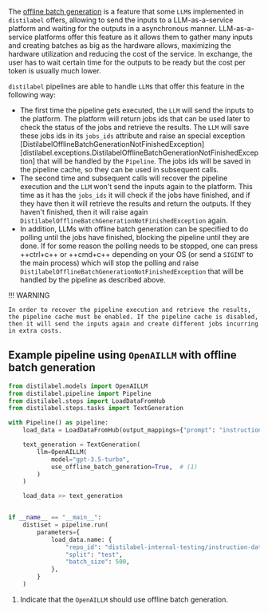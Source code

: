 The [offline batch generation](../basic/llm/index.md#offline-batch-generation) is a feature that some `LLM`s implemented in `distilabel` offers, allowing to send the inputs to a LLM-as-a-service platform and waiting for the outputs in a asynchronous manner. LLM-as-a-service platforms offer this feature as it allows them to gather many inputs and creating batches as big as the hardware allows, maximizing the hardware utilization and reducing the cost of the service. In exchange, the user has to wait certain time for the outputs to be ready but the cost per token is usually much lower.

`distilabel` pipelines are able to handle `LLM`s that offer this feature in the following way:

* The first time the pipeline gets executed, the `LLM` will send the inputs to the platform. The platform will return jobs ids that can be used later to check the status of the jobs and retrieve the results. The `LLM` will save these jobs ids in its `jobs_ids` attribute and raise an special exception [DistilabelOfflineBatchGenerationNotFinishedException][distilabel.exceptions.DistilabelOfflineBatchGenerationNotFinishedException] that will be handled by the `Pipeline`. The jobs ids will be saved in the pipeline cache, so they can be used in subsequent calls.
* The second time and subsequent calls will recover the pipeline execution and the `LLM` won't send the inputs again to the platform. This time as it has the `jobs_ids` it will check if the jobs have finished, and if they have then it will retrieve the results and return the outputs. If they haven't finished, then it will raise again `DistilabelOfflineBatchGenerationNotFinishedException` again.
* In addition, LLMs with offline batch generation can be specified to do polling until the jobs have finished, blocking the pipeline until they are done. If for some reason the polling needs to be stopped, one can press ++ctrl+c++ or ++cmd+c++ depending on your OS (or send a `SIGINT` to the main process) which will stop the polling and raise `DistilabelOfflineBatchGenerationNotFinishedException` that will be handled by the pipeline as described above.

!!! WARNING

    In order to recover the pipeline execution and retrieve the results, the pipeline cache must be enabled. If the pipeline cache is disabled, then it will send the inputs again and create different jobs incurring in extra costs.


## Example pipeline using `OpenAILLM` with offline batch generation

```python
from distilabel.models import OpenAILLM
from distilabel.pipeline import Pipeline
from distilabel.steps import LoadDataFromHub
from distilabel.steps.tasks import TextGeneration

with Pipeline() as pipeline:
    load_data = LoadDataFromHub(output_mappings={"prompt": "instruction"})

    text_generation = TextGeneration(
        llm=OpenAILLM(
            model="gpt-3.5-turbo",
            use_offline_batch_generation=True,  # (1)
        )
    )

    load_data >> text_generation


if __name__ == "__main__":
    distiset = pipeline.run(
        parameters={
            load_data.name: {
                "repo_id": "distilabel-internal-testing/instruction-dataset",
                "split": "test",
                "batch_size": 500,
            },
        }
    )
```

1. Indicate that the `OpenAILLM` should use offline batch generation.

